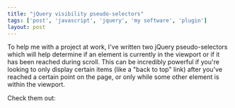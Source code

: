 ```yaml
---
title: "jQuery visibility pseudo-selectors"
tags: ['post', 'javascript', 'jquery', 'my software', 'plugin']
layout: post
---
```


To help me with a project at work, I've written two jQuery
pseudo-selectors which will help determine if an element is currently in
the viewport or if it has been reached during scroll. This can be
incredibly powerful if you're looking to only display certain items
(like a "back to top" link) after you've reached a certain point on the
page, or only while some other element is within the
viewport.<!--more-->

Check them out:

<p>
<script src="https://gist.github.com/haliphax/a772a2f6d9760efb4f37eb6c2cba0710.js"></script>
</p>


